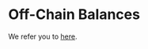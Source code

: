 # Off-Chain Balances

We refer you to [here](../../for-developers/tutorials/create-and-host-off-chain-balances.md).
